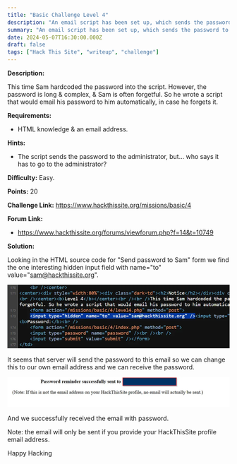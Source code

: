 ```yaml
---
title: "Basic Challenge Level 4"
description: "An email script has been set up, which sends the password to the administrator. Requirements: HTML knowledge, an email address"
summary: "An email script has been set up, which sends the password to the administrator. Requirements: HTML knowledge, an email address"
date: 2024-05-07T16:30:00.000Z
draft: false
tags: ["Hack This Site", "writeup", "challenge"]
---
```


**Description:**

This time Sam hardcoded the password into the script. However, the password is long & complex, & Sam is often forgetful. So he wrote a script that would email his password to him automatically, in case he forgets it.

**Requirements:**

- HTML knowledge & an email address.

**Hints:**

- The script sends the password to the administrator, but… who says it has to go to the administrator?

**Difficulty:** Easy.

**Points:** 20

**Challenge Link:** https://www.hackthissite.org/missions/basic/4

**Forum Link:**

- https://www.hackthissite.org/forums/viewforum.php?f=14&t=10749

**Solution:**

Looking in the HTML source code for "Send password to Sam" form we find the one interesting hidden input field with name="to" value="sam@hackthissite.org".

![Level 4.1](files/level-4-1.webp#center)

It seems that server will send the password to this email so we can change this to our own email address and we can receive the password.

![Level 4.2](files/level-4-2.webp#center)

And we successfully received the email with password.

Note: the email will only be sent if you provide your HackThisSite profile email address.

Happy Hacking
